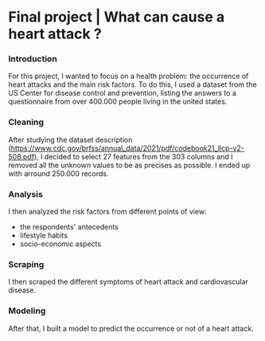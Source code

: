 # Final project | What can cause a heart attack ?

### Introduction

For this project, I wanted to focus on a health problem: the occurrence of heart attacks and the main risk factors.
To do this, I used a dataset from the US Center for disease control and prevention, listing the answers to a questionnaire from over 400.000 people living in the united states.

### Cleaning

After studying the dataset description (https://www.cdc.gov/brfss/annual_data/2021/pdf/codebook21_llcp-v2-508.pdf), I decided to select 27 features from the 303 columns and I removed all the unknown values to be as precises as possible. I ended up with arround 250.000 records.

### Analysis

I then analyzed the risk factors from different points of view:
- the respondents' antecedents
- lifestyle habits
- socio-economic aspects

### Scraping

I then scraped the different symptoms of heart attack and cardiovascular disease.

### Modeling

After that, I built a model to predict the occurrence or not of a heart attack.
